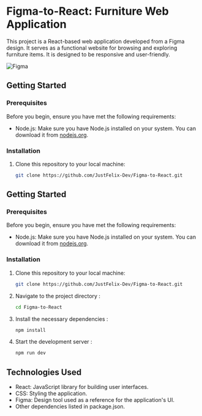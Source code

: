 # Figma-to-React: Furniture Web Application

This project is a React-based web application developed from a Figma design. It serves as a functional website for browsing and exploring furniture items. It is designed to be responsive and user-friendly.

![Figma](https://res.cloudinary.com/dljgkzwfz/image/upload/v1694441350/Github%20ReadMe%20Screenshots/Screenshot_82_le6way.png)

## Getting Started

### Prerequisites

Before you begin, ensure you have met the following requirements:

- Node.js: Make sure you have Node.js installed on your system. You can download it from [nodejs.org](https://nodejs.org/).

### Installation

1. Clone this repository to your local machine:

   ```bash
   git clone https://github.com/JustFelix-Dev/Figma-to-React.git

## Getting Started

### Prerequisites

Before you begin, ensure you have met the following requirements:

- Node.js: Make sure you have Node.js installed on your system. You can download it from [nodejs.org](https://nodejs.org/).

### Installation

1. Clone this repository to your local machine:
   ```bash
   git clone https://github.com/JustFelix-Dev/Figma-to-React.git

2. Navigate to the project directory :
   ```bash
   cd Figma-to-React
3. Install the necessary dependencies :
    ```bash
    npm install

4. Start the development server :
   ```bash
   npm run dev

## Technologies Used
- React: JavaScript library for building user interfaces.
- CSS: Styling the application.
- Figma: Design tool used as a reference for the application's UI.
- Other dependencies listed in package.json.



